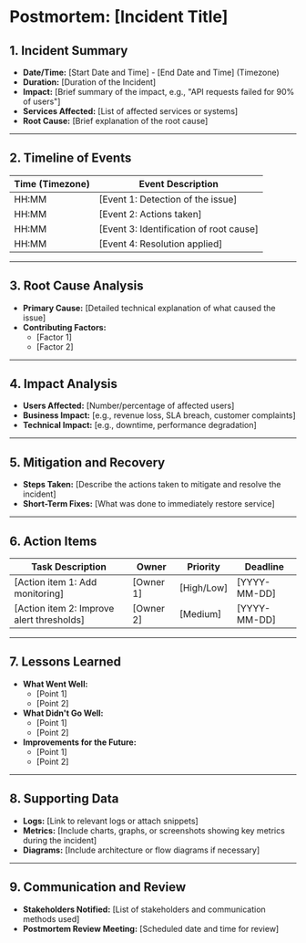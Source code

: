 # Postmortem: [Incident Title]

## 1. Incident Summary
- **Date/Time:** [Start Date and Time] - [End Date and Time] (Timezone)
- **Duration:** [Duration of the Incident]
- **Impact:** [Brief summary of the impact, e.g., "API requests failed for 90% of users"]
- **Services Affected:** [List of affected services or systems]
- **Root Cause:** [Brief explanation of the root cause]

---

## 2. Timeline of Events
| Time (Timezone) | Event Description |
|-----------------|-------------------|
| HH:MM | [Event 1: Detection of the issue] |
| HH:MM | [Event 2: Actions taken] |
| HH:MM | [Event 3: Identification of root cause] |
| HH:MM | [Event 4: Resolution applied] |

---

## 3. Root Cause Analysis
- **Primary Cause:** [Detailed technical explanation of what caused the issue]
- **Contributing Factors:** 
  - [Factor 1]
  - [Factor 2]

---

## 4. Impact Analysis
- **Users Affected:** [Number/percentage of affected users]
- **Business Impact:** [e.g., revenue loss, SLA breach, customer complaints]
- **Technical Impact:** [e.g., downtime, performance degradation]

---

## 5. Mitigation and Recovery
- **Steps Taken:** [Describe the actions taken to mitigate and resolve the incident]
- **Short-Term Fixes:** [What was done to immediately restore service]

---

## 6. Action Items
| Task Description                           | Owner      | Priority   | Deadline      |
|--------------------------------------------|------------|------------|---------------|
| [Action item 1: Add monitoring]            | [Owner 1]  | [High/Low] | [YYYY-MM-DD]  |
| [Action item 2: Improve alert thresholds]  | [Owner 2]  | [Medium]   | [YYYY-MM-DD]  |

---

## 7. Lessons Learned
- **What Went Well:**
  - [Point 1]
  - [Point 2]
- **What Didn't Go Well:**
  - [Point 1]
  - [Point 2]
- **Improvements for the Future:**
  - [Point 1]
  - [Point 2]

---

## 8. Supporting Data
- **Logs:** [Link to relevant logs or attach snippets]
- **Metrics:** [Include charts, graphs, or screenshots showing key metrics during the incident]
- **Diagrams:** [Include architecture or flow diagrams if necessary]

---

## 9. Communication and Review
- **Stakeholders Notified:** [List of stakeholders and communication methods used]
- **Postmortem Review Meeting:** [Scheduled date and time for review]

